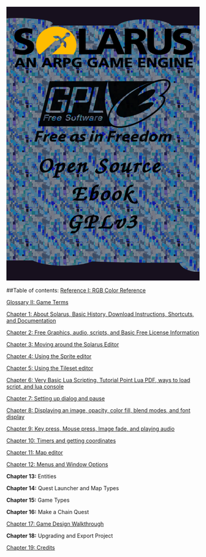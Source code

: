 ![Book%20Covers/Book_Cover.png](https://github.com/Zefk/Solarus-ARPG-Game-Development-Book_2/blob/master/Book%20Covers/Book_Cover.png)

##Table of contents:
[Reference I: RGB Color Reference](#reference-i-rgb-color-reference)

[Glossary II: Game Terms](#glossary-game-terms)

[Chapter 1: About Solarus, Basic History, Download Instructions, Shortcuts, and Documentation](#chapter-1-about-solarus-basic-history-download-instructions-shortcuts-and-documentation)

[Chapter 2: Free Graphics, audio, scripts, and Basic Free License Information](#chapter-2-free-graphics-audio-scripts-and-basic-free-license-information)

[Chapter 3: Moving around the Solarus Editor](#chapter-3-moving-around-the-solarus-editor)

[Chapter 4: Using the Sprite editor](#chapter-4-using-the-sprite-editor)

[Chapter 5: Using the Tileset editor](#chapter-5-using-the-tileset-editor)

[Chapter 6: Very Basic Lua Scripting, Tutorial Point Lua PDF, ways to load script, and lua console](#chapter-6-very-basic-lua-scripting-tutorial-point-lua-pdf-ways-to-load-script-and-lua-console)

[Chapter 7: Setting up dialog and pause](#chapter-7-setting-up-dialog-and-pause)

[Chapter 8: Displaying an image, opacity, color fill, blend modes, and font display](#chapter-8-displaying-an-image-opacity-color-fill-blend-modes-and-font-display)

[Chapter 9: Key press, Mouse press, Image fade, and playing audio](#chapter-9-key-press-mouse-press-image-fade-and-playing-audio)

[Chapter 10: Timers and getting coordinates](#chapter-10-timers-and-getting-coordinates)

[Chapter 11: Map editor](#chapter-11-map-editor)

[Chapter 12: Menus and Window Options](#chapter-12-menus-and-window-options)

**Chapter 13:** Entities

**Chapter 14:** Quest Launcher and Map Types

**Chapter 15:** Game Types

**Chapter 16:** Make a Chain Quest

[Chapter 17: Game Design Walkthrough](#chapter-17-game-design-walkthrough)

**Chapter 18:** Upgrading and Export Project

[Chapter 19: Credits](#chapter-19-credits)
